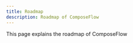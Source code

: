 ```yaml
---
title: Roadmap
description: Roadmap of ComposeFlow
---
```


This page explains the roadmap of ComposeFlow


